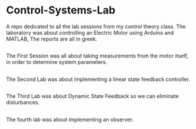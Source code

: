 # Control-Systems-Lab
A repo dedicated to all the lab sessions from my control theory class.
The laboratory was about controlling an Electric Motor using Arduino and MATLAB, The reports are all in greek.
##
The First Session was all about taking measurements from the motor itself, in order to determine system parameters.
##
The Second Lab was about implementing a linear state feedback controller.
##
The Third Lab was about Dynamic State Feedback so we can eliminate disturbances.
##
The fourth lab was about implementing an observer.

